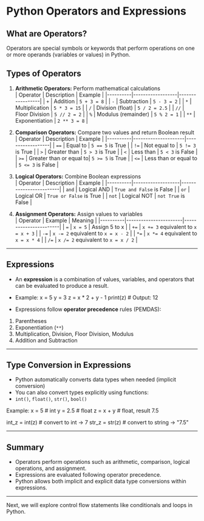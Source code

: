 # Python Operators and Expressions

## What are Operators?

Operators are special symbols or keywords that perform operations on one or more operands (variables or values) in Python.

## Types of Operators

1. **Arithmetic Operators:** Perform mathematical calculations  
   | Operator | Description      | Example         |
   |----------|------------------|-----------------|
   | `+`      | Addition         | `5 + 3 = 8`     |
   | `-`      | Subtraction      | `5 - 3 = 2`     |
   | `*`      | Multiplication   | `5 * 3 = 15`    |
   | `/`      | Division (float) | `5 / 2 = 2.5`   |
   | `//`     | Floor Division   | `5 // 2 = 2`    |
   | `%`      | Modulus (remainder) | `5 % 2 = 1`  |
   | `**`     | Exponentiation   | `2 ** 3 = 8`    |

2. **Comparison Operators:** Compare two values and return Boolean result  
   | Operator | Description         | Example          |
   |----------|---------------------|------------------|
   | `==`     | Equal to            | `5 == 5` is True |
   | `!=`     | Not equal to        | `5 != 3` is True |
   | `>`      | Greater than        | `5 > 3` is True  |
   | `<`      | Less than           | `5 < 3` is False |
   | `>=`     | Greater than or equal to| `5 >= 5` is True |
   | `<=`     | Less than or equal to | `5 <= 3` is False |

3. **Logical Operators:** Combine Boolean expressions  
   | Operator | Description       | Example                |
   |----------|-------------------|------------------------|
   | `and`    | Logical AND       | `True and False` is False |
   | `or`     | Logical OR        | `True or False` is True |
   | `not`    | Logical NOT       | `not True` is False    |

4. **Assignment Operators:** Assign values to variables  
   | Operator | Example               | Meaning               |
   |----------|-----------------------|-----------------------|
   | `=`      | `x = 5`               | Assign 5 to x         |
   | `+=`     | `x += 3` equivalent to `x = x + 3` |
   | `-=`     | `x -= 2` equivalent to `x = x - 2` |
   | `*=`     | `x *= 4` equivalent to `x = x * 4` |
   | `/=`     | `x /= 2` equivalent to `x = x / 2` |

---

## Expressions

- An **expression** is a combination of values, variables, and operators that can be evaluated to produce a result.
- Example:
x = 5
y = 3
z = x * 2 + y - 1
print(z) # Output: 12


- Expressions follow **operator precedence** rules (PEMDAS):
1. Parentheses
2. Exponentiation (`**`)
3. Multiplication, Division, Floor Division, Modulus
4. Addition and Subtraction

---

## Type Conversion in Expressions

- Python automatically converts data types when needed (implicit conversion)
- You can also convert types explicitly using functions:
- `int()`, `float()`, `str()`, `bool()`

Example:
x = 5 # int
y = 2.5 # float
z = x + y # float, result 7.5

int_z = int(z) # convert to int -> 7
str_z = str(z) # convert to string -> "7.5"



---

## Summary

- Operators perform operations such as arithmetic, comparison, logical operations, and assignment.
- Expressions are evaluated following operator precedence.
- Python allows both implicit and explicit data type conversions within expressions.

---

Next, we will explore control flow statements like conditionals and loops in Python.


